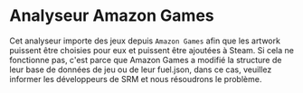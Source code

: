 # Analyseur Amazon Games

Cet analyseur importe des jeux depuis `Amazon Games` afin que les artwork puissent être choisies pour eux et puissent être ajoutées à Steam. Si cela ne fonctionne pas, c'est parce que Amazon Games a modifié la structure de leur base de données de jeu ou de leur fuel.json, dans ce cas, veuillez informer les développeurs de SRM et nous résoudrons le problème. 